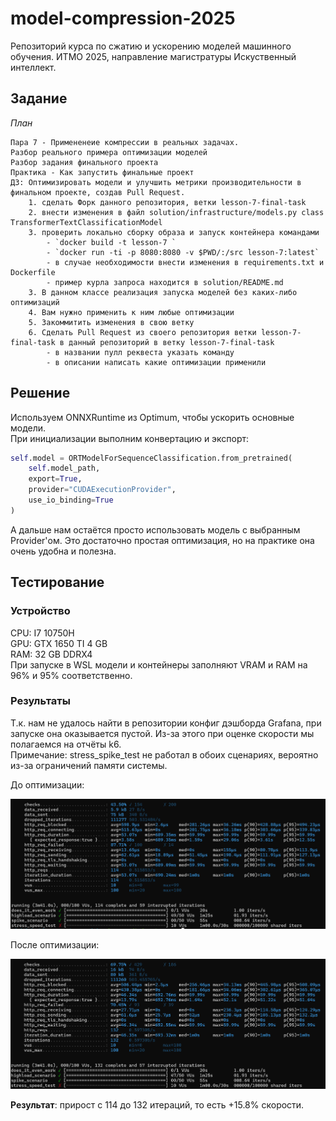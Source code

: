 # model-compression-2025

Репозиторий курса по сжатию и ускорению моделей машинного обучения.
ИТМО 2025, направление магистратуры Искуственный интеллект.

## Задание


*План*

    Пара 7 - Примененеие компрессии в реальных задачах.
    Разбор реального примера оптимизации моделей
	Разбор задания финального проекта
    Практика - Как запустить финальные проект
    ДЗ: Оптимизировать модели и улучшить метрики производительности в финальном проекте, создав Pull Request.
        1. сделать Форк данного репозитория, ветки lesson-7-final-task
        2. внести изменения в файл solution/infrastructure/models.py class TransformerTextClassificationModel
        3. проверить локально сборку образа и запуск контейнера командами
            - `docker build -t lesson-7 `
            - `docker run -ti -p 8080:8080 -v $PWD/:/src lesson-7:latest`
            - в случае необходимости внести изменения в requirements.txt и Dockerfile
            - пример курла запроса находится в solution/README.md
        3. В данном классе реализация запуска моделей без каких-либо оптимизаций
        4. Вам нужно применить к ним любые оптимизации
        5. Закоммитить изменения в свою ветку
        6. Сделать Pull Request из своего репозитория ветки lesson-7-final-task в данный репозиторий в ветку lesson-7-final-task
            - в названии пулл реквеста указать команду
            - в описании написать какие оптимизации применили


## Решение
Используем ONNXRuntime из Optimum, чтобы ускорить основные модели.  
При инициализации выполним конвертацию и экспорт:
```python
self.model = ORTModelForSequenceClassification.from_pretrained(
    self.model_path,
    export=True,
    provider="CUDAExecutionProvider",
    use_io_binding=True
)
```
А дальше нам остаётся просто использовать модель с выбранным Provider'ом. Это достаточно простая оптимизация, но на практике она очень удобна и полезна.

## Тестирование
### Устройство
CPU: I7 10750H  
GPU: GTX 1650 TI 4 GB  
RAM: 32 GB DDRX4  
При запуске в WSL модели и контейнеры заполняют VRAM и RAM на 96% и 95% соответственно.

### Результаты
Т.к. нам не удалось найти в репозитории конфиг дэшборда Grafana, при запуске она оказывается пустой. Из-за этого при оценке скорости мы полагаемся на отчёты k6.  
Примечание: stress_spike_test не работал в обоих сценариях, вероятно из-за ограничений памяти системы.

До оптимизации:

![Before optimisation (vanilla pytorch)](img/vanilla.png "Before optimisation (vanilla pytorch)")

После оптимизации:

![Before optimisation (vanilla pytorch)](img/optimised.png "Before optimisation (vanilla pytorch)")


**Результат**: прирост с 114 до 132 итераций, то есть +15.8% скорости.